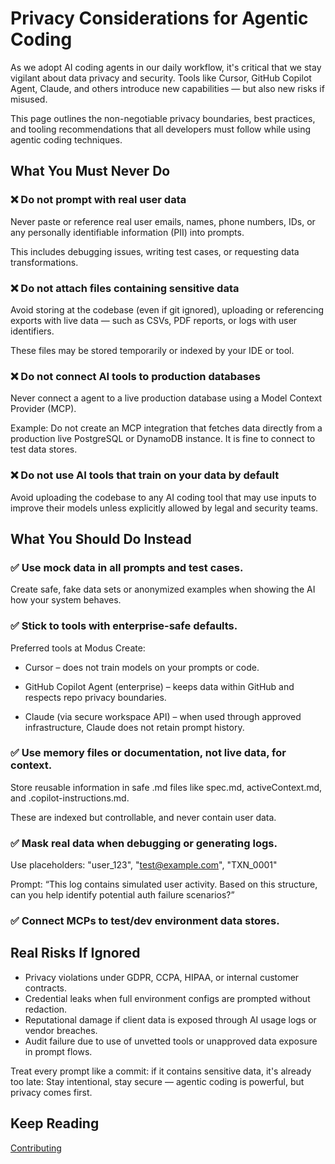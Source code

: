 # Privacy Considerations for Agentic Coding

As we adopt AI coding agents in our daily workflow, it's critical that we stay vigilant about data privacy and security. Tools like Cursor, GitHub Copilot Agent, Claude, and others introduce new capabilities — but also new risks if misused.

This page outlines the non-negotiable privacy boundaries, best practices, and tooling recommendations that all developers must follow while using agentic coding techniques.

## What You Must Never Do

### ❌ Do not prompt with real user data

Never paste or reference real user emails, names, phone numbers, IDs, or any personally identifiable information (PII) into prompts.

This includes debugging issues, writing test cases, or requesting data transformations.

### ❌ Do not attach files containing sensitive data

Avoid storing at the codebase (even if git ignored), uploading or referencing exports with live data — such as CSVs, PDF reports, or logs with user identifiers.

These files may be stored temporarily or indexed by your IDE or tool.

### ❌ Do not connect AI tools to production databases

Never connect a agent to a live production database using a Model Context Provider (MCP).

Example: Do not create an MCP integration that fetches data directly from a production live PostgreSQL or DynamoDB instance. It is fine to connect to test data stores.

### ❌ Do not use AI tools that train on your data by default

Avoid uploading the codebase to any AI coding tool that may use inputs to improve their models unless explicitly allowed by legal and security teams.

## What You Should Do Instead

### ✅ Use mock data in all prompts and test cases.

Create safe, fake data sets or anonymized examples when showing the AI how your system behaves.

### ✅ Stick to tools with enterprise-safe defaults.

Preferred tools at Modus Create:

- Cursor – does not train models on your prompts or code.

- GitHub Copilot Agent (enterprise) – keeps data within GitHub and respects repo privacy boundaries.

- Claude (via secure workspace API) – when used through approved infrastructure, Claude does not retain prompt history.

### ✅ Use memory files or documentation, not live data, for context.

Store reusable information in safe .md files like spec.md, activeContext.md, and .copilot-instructions.md.

These are indexed but controllable, and never contain user data.

### ✅ Mask real data when debugging or generating logs.

Use placeholders: "user_123", "test@example.com", "TXN_0001"

Prompt: “This log contains simulated user activity. Based on this structure, can you help identify potential auth failure scenarios?”

### ✅ Connect MCPs to test/dev environment data stores.

## Real Risks If Ignored

- Privacy violations under GDPR, CCPA, HIPAA, or internal customer contracts.
- Credential leaks when full environment configs are prompted without redaction.
- Reputational damage if client data is exposed through AI usage logs or vendor breaches.
- Audit failure due to use of unvetted tools or unapproved data exposure in prompt flows.

Treat every prompt like a commit: if it contains sensitive data, it's already too late: Stay intentional, stay secure — agentic coding is powerful, but privacy comes first.

## Keep Reading

[Contributing](./CONTRIBUTING.md)